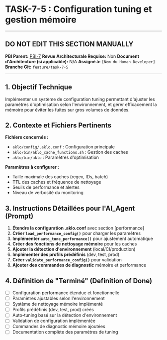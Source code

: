# TASK-7-5 : Configuration tuning et gestion mémoire

---

## DO NOT EDIT THIS SECTION MANUALLY

**PBI Parent:** [PBI-7](../00-pbi/PBI-7-PROPOSED.md)
**Revue Architecturale Requise:** Non
**Document d'Architecture (si applicable):** N/A
**Assigné à:** `[Nom du Human_Developer]`
**Branche Git:** `feature/task-7-5`

---

## 1. Objectif Technique

Implémenter un système de configuration tuning permettant d'ajuster les paramètres d'optimisation selon l'environnement, et gérer efficacement la mémoire pour éviter les fuites sur gros volumes de données.

## 2. Contexte et Fichiers Pertinents

**Fichiers concernés :**
- `aklo/config/.aklo.conf` : Configuration principale
- `aklo/bin/aklo_cache_functions.sh` : Gestion des caches
- `aklo/bin/aklo` : Paramètres d'optimisation

**Paramètres à configurer :**
- Taille maximale des caches (regex, IDs, batch)
- TTL des caches et fréquence de nettoyage
- Seuils de performance et alertes
- Niveau de verbosité du monitoring

## 3. Instructions Détaillées pour l'AI_Agent (Prompt)

1. **Étendre la configuration .aklo.conf** avec section [performance]
2. **Créer `load_performance_config()`** pour charger les paramètres
3. **Implémenter `auto_tune_performance()`** pour ajustement automatique
4. **Créer des fonctions de nettoyage mémoire** pour les caches
5. **Ajouter la détection d'environnement** (local/CI/production)
6. **Implémenter des profils prédéfinis** (dev, test, prod)
7. **Créer `validate_performance_config()`** pour validation
8. **Ajouter des commandes de diagnostic** mémoire et performance

## 4. Définition de "Terminé" (Definition of Done)

- [ ] Configuration performance étendue et fonctionnelle
- [ ] Paramètres ajustables selon l'environnement
- [ ] Système de nettoyage mémoire implémenté
- [ ] Profils prédéfinis (dev, test, prod) créés
- [ ] Auto-tuning basé sur la détection d'environnement
- [ ] Validation de configuration implémentée
- [ ] Commandes de diagnostic mémoire ajoutées
- [ ] Documentation complète des paramètres de tuning